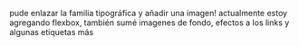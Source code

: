 pude enlazar la familia tipográfica y añadir una imagen!
actualmente estoy agregando flexbox, también sumé imagenes de fondo, efectos a los links y algunas etiquetas más
